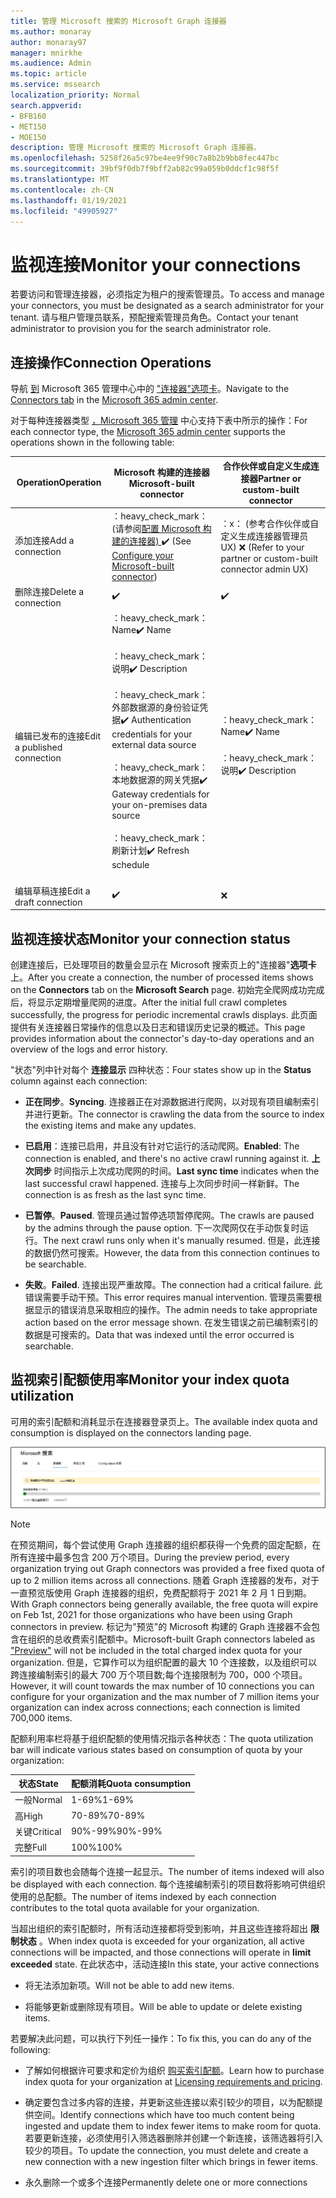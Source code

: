```yaml
---
title: 管理 Microsoft 搜索的 Microsoft Graph 连接器
ms.author: monaray
author: monaray97
manager: mnirkhe
ms.audience: Admin
ms.topic: article
ms.service: mssearch
localization_priority: Normal
search.appverid:
- BFB160
- MET150
- MOE150
description: 管理 Microsoft 搜索的 Microsoft Graph 连接器。
ms.openlocfilehash: 5258f26a5c97be4ee9f90c7a8b2b9bb8fec447bc
ms.sourcegitcommit: 39bf9f0db7f9bff2ab82c99a059b0ddcf1c98f5f
ms.translationtype: MT
ms.contentlocale: zh-CN
ms.lasthandoff: 01/19/2021
ms.locfileid: "49905927"
---
```

<!-- markdownlint-disable no-inline-html -->

# <a name="monitor-your-connections"></a><span data-ttu-id="c0de6-103">监视连接</span><span class="sxs-lookup"><span data-stu-id="c0de6-103">Monitor your connections</span></span>

<span data-ttu-id="c0de6-104">若要访问和管理连接器，必须指定为租户的搜索管理员。</span><span class="sxs-lookup"><span data-stu-id="c0de6-104">To access and manage your connectors, you must be designated as a search administrator for your tenant.</span></span> <span data-ttu-id="c0de6-105">请与租户管理员联系，预配搜索管理员角色。</span><span class="sxs-lookup"><span data-stu-id="c0de6-105">Contact your tenant administrator to provision you for the search administrator role.</span></span>

## <a name="connection-operations"></a><span data-ttu-id="c0de6-106">连接操作</span><span class="sxs-lookup"><span data-stu-id="c0de6-106">Connection Operations</span></span>

<span data-ttu-id="c0de6-107">导航 [到](https://admin.microsoft.com/Adminportal/Home#/MicrosoftSearch/Connectors) Microsoft 365 管理中心中的 ["连接器"选项卡](https://admin.microsoft.com)。</span><span class="sxs-lookup"><span data-stu-id="c0de6-107">Navigate to the [Connectors tab](https://admin.microsoft.com/Adminportal/Home#/MicrosoftSearch/Connectors) in the [Microsoft 365 admin center](https://admin.microsoft.com).</span></span>

<span data-ttu-id="c0de6-108">对于每种连接器类型 [，Microsoft 365 管理](https://admin.microsoft.com) 中心支持下表中所示的操作：</span><span class="sxs-lookup"><span data-stu-id="c0de6-108">For each connector type, the [Microsoft 365 admin center](https://admin.microsoft.com) supports the operations shown in the following table:</span></span>

<span data-ttu-id="c0de6-109">Operation</span><span class="sxs-lookup"><span data-stu-id="c0de6-109">Operation</span></span> | <span data-ttu-id="c0de6-110">Microsoft 构建的连接器</span><span class="sxs-lookup"><span data-stu-id="c0de6-110">Microsoft-built connector</span></span> | <span data-ttu-id="c0de6-111">合作伙伴或自定义生成连接器</span><span class="sxs-lookup"><span data-stu-id="c0de6-111">Partner or custom-built connector</span></span>
--- | --- | ---
<span data-ttu-id="c0de6-112">添加连接</span><span class="sxs-lookup"><span data-stu-id="c0de6-112">Add a connection</span></span> | <span data-ttu-id="c0de6-113">：heavy_check_mark： (请参阅[配置 Microsoft 构建的连接器) ](configure-connector.md)</span><span class="sxs-lookup"><span data-stu-id="c0de6-113">:heavy_check_mark: (See [Configure your Microsoft-built connector](configure-connector.md))</span></span> | <span data-ttu-id="c0de6-114">：x： (参考合作伙伴或自定义生成连接器管理员 UX) </span><span class="sxs-lookup"><span data-stu-id="c0de6-114">:x: (Refer to your partner or custom-built connector admin UX)</span></span>
<span data-ttu-id="c0de6-115">删除连接</span><span class="sxs-lookup"><span data-stu-id="c0de6-115">Delete a connection</span></span> | :heavy_check_mark: | :heavy_check_mark:
<span data-ttu-id="c0de6-118">编辑已发布的连接</span><span class="sxs-lookup"><span data-stu-id="c0de6-118">Edit a published connection</span></span> | <span data-ttu-id="c0de6-119">：heavy_check_mark： Name</span><span class="sxs-lookup"><span data-stu-id="c0de6-119">:heavy_check_mark: Name</span></span><br></br> <span data-ttu-id="c0de6-120">：heavy_check_mark：说明</span><span class="sxs-lookup"><span data-stu-id="c0de6-120">:heavy_check_mark: Description</span></span><br></br> <span data-ttu-id="c0de6-121">：heavy_check_mark：外部数据源的身份验证凭据</span><span class="sxs-lookup"><span data-stu-id="c0de6-121">:heavy_check_mark: Authentication credentials for your external data source</span></span><br></br> <span data-ttu-id="c0de6-122">：heavy_check_mark：本地数据源的网关凭据</span><span class="sxs-lookup"><span data-stu-id="c0de6-122">:heavy_check_mark: Gateway credentials for your on-premises data source</span></span><br></br> <span data-ttu-id="c0de6-123">：heavy_check_mark：刷新计划</span><span class="sxs-lookup"><span data-stu-id="c0de6-123">:heavy_check_mark: Refresh schedule</span></span><br></br> | <span data-ttu-id="c0de6-124">：heavy_check_mark： Name</span><span class="sxs-lookup"><span data-stu-id="c0de6-124">:heavy_check_mark: Name</span></span><br></br> <span data-ttu-id="c0de6-125">：heavy_check_mark：说明</span><span class="sxs-lookup"><span data-stu-id="c0de6-125">:heavy_check_mark: Description</span></span>
<span data-ttu-id="c0de6-126">编辑草稿连接</span><span class="sxs-lookup"><span data-stu-id="c0de6-126">Edit a draft connection</span></span> | :heavy_check_mark: | :x:

## <a name="monitor-your-connection-status"></a><span data-ttu-id="c0de6-129">监视连接状态</span><span class="sxs-lookup"><span data-stu-id="c0de6-129">Monitor your connection status</span></span>

<span data-ttu-id="c0de6-130">创建连接后，已处理项目的数量会显示在 Microsoft 搜索页上的"连接器"**选项卡** 上。</span><span class="sxs-lookup"><span data-stu-id="c0de6-130">After you create a connection, the number of processed items shows on the **Connectors** tab on the **Microsoft Search** page.</span></span> <span data-ttu-id="c0de6-131">初始完全爬网成功完成后，将显示定期增量爬网的进度。</span><span class="sxs-lookup"><span data-stu-id="c0de6-131">After the initial full crawl completes successfully, the progress for periodic incremental crawls displays.</span></span> <span data-ttu-id="c0de6-132">此页面提供有关连接器日常操作的信息以及日志和错误历史记录的概述。</span><span class="sxs-lookup"><span data-stu-id="c0de6-132">This page provides information about the connector's day-to-day operations and an overview of the logs and error history.</span></span>

<span data-ttu-id="c0de6-133">"状态"列中针对每个 **连接显示** 四种状态：</span><span class="sxs-lookup"><span data-stu-id="c0de6-133">Four states show up in the **Status** column against each connection:</span></span>

* <span data-ttu-id="c0de6-134">**正在同步**。</span><span class="sxs-lookup"><span data-stu-id="c0de6-134">**Syncing**.</span></span> <span data-ttu-id="c0de6-135">连接器正在对源数据进行爬网，以对现有项目编制索引并进行更新。</span><span class="sxs-lookup"><span data-stu-id="c0de6-135">The connector is crawling the data from the source to index the existing items and make any updates.</span></span>

* <span data-ttu-id="c0de6-136">**已启用**：连接已启用，并且没有针对它运行的活动爬网。</span><span class="sxs-lookup"><span data-stu-id="c0de6-136">**Enabled**: The connection is enabled, and there's no active crawl running against it.</span></span> <span data-ttu-id="c0de6-137">**上次同步** 时间指示上次成功爬网的时间。</span><span class="sxs-lookup"><span data-stu-id="c0de6-137">**Last sync time** indicates when the last successful crawl happened.</span></span> <span data-ttu-id="c0de6-138">连接与上次同步时间一样新鲜。</span><span class="sxs-lookup"><span data-stu-id="c0de6-138">The connection is as fresh as the last sync time.</span></span>

* <span data-ttu-id="c0de6-139">**已暂停**。</span><span class="sxs-lookup"><span data-stu-id="c0de6-139">**Paused**.</span></span> <span data-ttu-id="c0de6-140">管理员通过暂停选项暂停爬网。</span><span class="sxs-lookup"><span data-stu-id="c0de6-140">The crawls are paused by the admins through the pause option.</span></span> <span data-ttu-id="c0de6-141">下一次爬网仅在手动恢复时运行。</span><span class="sxs-lookup"><span data-stu-id="c0de6-141">The next crawl runs only when it's manually resumed.</span></span> <span data-ttu-id="c0de6-142">但是，此连接的数据仍然可搜索。</span><span class="sxs-lookup"><span data-stu-id="c0de6-142">However, the data from this connection continues to be searchable.</span></span>

* <span data-ttu-id="c0de6-143">**失败**。</span><span class="sxs-lookup"><span data-stu-id="c0de6-143">**Failed**.</span></span> <span data-ttu-id="c0de6-144">连接出现严重故障。</span><span class="sxs-lookup"><span data-stu-id="c0de6-144">The connection had a critical failure.</span></span> <span data-ttu-id="c0de6-145">此错误需要手动干预。</span><span class="sxs-lookup"><span data-stu-id="c0de6-145">This error requires manual intervention.</span></span> <span data-ttu-id="c0de6-146">管理员需要根据显示的错误消息采取相应的操作。</span><span class="sxs-lookup"><span data-stu-id="c0de6-146">The admin needs to take appropriate action based on the error message shown.</span></span> <span data-ttu-id="c0de6-147">在发生错误之前已编制索引的数据是可搜索的。</span><span class="sxs-lookup"><span data-stu-id="c0de6-147">Data that was indexed until the error occurred is searchable.</span></span>

## <a name="monitor-your-index-quota-utilization"></a><span data-ttu-id="c0de6-148">监视索引配额使用率</span><span class="sxs-lookup"><span data-stu-id="c0de6-148">Monitor your index quota utilization</span></span>

<span data-ttu-id="c0de6-149">可用的索引配额和消耗显示在连接器登录页上。</span><span class="sxs-lookup"><span data-stu-id="c0de6-149">The available index quota and consumption is displayed on the connectors landing page.</span></span>

![索引配额使用率栏](media/quota_utilization.png)

>[!NOTE]
><span data-ttu-id="c0de6-151">在预览期间，每个尝试使用 Graph 连接器的组织都获得一个免费的固定配额，在所有连接中最多包含 200 万个项目。</span><span class="sxs-lookup"><span data-stu-id="c0de6-151">During the preview period, every organization trying out Graph connectors was provided a free fixed quota of up to 2 million items across all connections.</span></span> <span data-ttu-id="c0de6-152">随着 Graph 连接器的发布，对于一直预览版使用 Graph 连接器的组织，免费配额将于 2021 年 2 月 1 日到期。</span><span class="sxs-lookup"><span data-stu-id="c0de6-152">With Graph connectors being generally available, the free quota will expire on Feb 1st, 2021 for those organizations who have been using Graph connectors in preview.</span></span>
><span data-ttu-id="c0de6-153">标记为"预览"的 Microsoft 构建[](connectors-preview.md)的 Graph 连接器不会包含在组织的总收费索引配额中。</span><span class="sxs-lookup"><span data-stu-id="c0de6-153">Microsoft-built Graph connectors labeled as ["Preview"](connectors-preview.md) will not be included in the total charged index quota for your organization.</span></span> <span data-ttu-id="c0de6-154">但是，它算作可以为组织配置的最大 10 个连接数，以及组织可以跨连接编制索引的最大 700 万个项目数;每个连接限制为 700，000 个项目。</span><span class="sxs-lookup"><span data-stu-id="c0de6-154">However, it will count towards the max number of 10 connections you can configure for your organization and the max number of 7 million items your organization can index across connections; each connection is limited 700,000 items.</span></span> 

<span data-ttu-id="c0de6-155">配额利用率栏将基于组织配额的使用情况指示各种状态：</span><span class="sxs-lookup"><span data-stu-id="c0de6-155">The quota utilization bar will indicate various states based on consumption of quota by your organization:</span></span>

<span data-ttu-id="c0de6-156">状态</span><span class="sxs-lookup"><span data-stu-id="c0de6-156">State</span></span> | <span data-ttu-id="c0de6-157">配额消耗</span><span class="sxs-lookup"><span data-stu-id="c0de6-157">Quota consumption</span></span>
--- | ---
<span data-ttu-id="c0de6-158">一般</span><span class="sxs-lookup"><span data-stu-id="c0de6-158">Normal</span></span> | <span data-ttu-id="c0de6-159">1-69%</span><span class="sxs-lookup"><span data-stu-id="c0de6-159">1-69%</span></span>
<span data-ttu-id="c0de6-160">高</span><span class="sxs-lookup"><span data-stu-id="c0de6-160">High</span></span> | <span data-ttu-id="c0de6-161">70-89%</span><span class="sxs-lookup"><span data-stu-id="c0de6-161">70-89%</span></span>
<span data-ttu-id="c0de6-162">关键</span><span class="sxs-lookup"><span data-stu-id="c0de6-162">Critical</span></span> | <span data-ttu-id="c0de6-163">90%-99%</span><span class="sxs-lookup"><span data-stu-id="c0de6-163">90%-99%</span></span>
<span data-ttu-id="c0de6-164">完整</span><span class="sxs-lookup"><span data-stu-id="c0de6-164">Full</span></span> | <span data-ttu-id="c0de6-165">100%</span><span class="sxs-lookup"><span data-stu-id="c0de6-165">100%</span></span>

<span data-ttu-id="c0de6-166">索引的项目数也会随每个连接一起显示。</span><span class="sxs-lookup"><span data-stu-id="c0de6-166">The number of items indexed will also be displayed with each connection.</span></span> <span data-ttu-id="c0de6-167">每个连接编制索引的项目数将影响可供组织使用的总配额。</span><span class="sxs-lookup"><span data-stu-id="c0de6-167">The number of items indexed by each connection contributes to the total quota available for your organization.</span></span>

<span data-ttu-id="c0de6-168">当超出组织的索引配额时，所有活动连接都将受到影响，并且这些连接将超出 **限制状态** 。</span><span class="sxs-lookup"><span data-stu-id="c0de6-168">When index quota is exceeded for your organization, all active connections will be impacted, and those connections will operate in **limit exceeded** state.</span></span> <span data-ttu-id="c0de6-169">在此状态中，活动连接</span><span class="sxs-lookup"><span data-stu-id="c0de6-169">In this state, your active connections</span></span>  

* <span data-ttu-id="c0de6-170">将无法添加新项。</span><span class="sxs-lookup"><span data-stu-id="c0de6-170">Will not be able to add new items.</span></span>

* <span data-ttu-id="c0de6-171">将能够更新或删除现有项目。</span><span class="sxs-lookup"><span data-stu-id="c0de6-171">Will be able to update or delete existing items.</span></span>

<span data-ttu-id="c0de6-172">若要解决此问题，可以执行下列任一操作：</span><span class="sxs-lookup"><span data-stu-id="c0de6-172">To fix this, you can do any of the following:</span></span>

* <span data-ttu-id="c0de6-173">了解如何根据许可要求和定价为组织 [购买索引配额](licensing.md)。</span><span class="sxs-lookup"><span data-stu-id="c0de6-173">Learn how to purchase index quota for your organization at [Licensing requirements and pricing](licensing.md).</span></span>

* <span data-ttu-id="c0de6-174">确定要包含过多内容的连接，并更新这些连接以索引较少的项目，以为配额提供空间。</span><span class="sxs-lookup"><span data-stu-id="c0de6-174">Identify connections which have too much content being ingested and update them to index fewer items to make room for quota.</span></span> <span data-ttu-id="c0de6-175">若要更新连接，必须使用引入筛选器删除并创建一个新连接，该筛选器将引入较少的项目。</span><span class="sxs-lookup"><span data-stu-id="c0de6-175">To update the connection, you must delete and create a new connection with a new ingestion filter which brings in fewer items.</span></span>

* <span data-ttu-id="c0de6-176">永久删除一个或多个连接</span><span class="sxs-lookup"><span data-stu-id="c0de6-176">Permanently delete one or more connections</span></span>